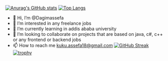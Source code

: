 
[![Anurag's GitHub stats](https://github-readme-stats.vercel.app/api?username=Dagimassefa)](https://github.com/anuraghazra/github-readme-stats)
[![Top Langs](https://github-readme-stats.vercel.app/api/top-langs/?username=Dagimassefa)](https://github.com/anuraghazra/github-readme-stats)
- 👋 Hi, I’m @Dagimassefa
- 👀 I’m interested in any freelance jobs 
- 🌱 I’m currently learning in addis ababa university
- 💞️ I’m looking to collaborate on projects that are based on java, c#, c++ or any frontend or backend jobs
- 📫 How to reach me kuku.assefa18@gmail.com
[![GitHub Streak](http://github-readme-streak-stats.herokuapp.com?user=Dagimassefa)](https://git.io/streak-stats)
[![trophy](https://github-profile-trophy.vercel.app/?username=Dagimassefa&theme=onedark)](https://github.com/ryo-ma/github-profile-trophy)
<!---
Dagimassefa/Dagimassefa is a ✨ special ✨ repository because its `README.md` (this file) appears on your GitHub profile.
You can click the Preview link to take a look at your changes.
--->
